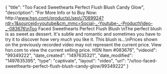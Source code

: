 {
    "title": "Too Faced Sweethearts Perfect Flush Blush  Candy Glow",
    "description": "For More Info or to Buy Now: http:\/\/www.hsn.com\/products\/seo\/7089924?rdr=1&sourceid=youtube&cm_mmc=Social-_-Youtube-_-ProductVideo-_-083676\nToo Faced Sweethearts Perfect Flush Blush \nThe perfect blush is as sweet as dessert. It's subtle and romantic and sometimes you have to try it to discover how very much you like it. This blush is...\nPrices shown on the previously recorded video may not represent the current price.  View hsn.com to view the current selling price. HSN Item #083676",
    "videoid": "99349222",
    "date_created": "1497635321",
    "date_modified": "1497635395",
    "type": "captivate",
    "layout": "video",
    "url": "\/v\/too-faced-sweethearts-perfect-flush-blush-candy-glow\/99349222"
}